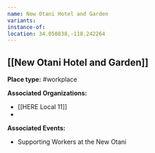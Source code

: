 ```yaml
---
name: New Otani Hotel and Garden
variants: 
instance-of: 
location: 34.050838,-118.242264
---
```

## [[New Otani Hotel and Garden]]

**Place type:** #workplace

**Associated Organizations:** 
- [[HERE Local 11]]
- 

**Associated Events:** 
- Supporting Workers at the New Otani